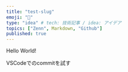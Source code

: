 ```yaml
---
title: "test-slug"
emoji: "🤖"
type: "idea" # tech: 技術記事 / idea: アイデア
topics: ["Zenn", Markdown, "Github"]
published: true
---
```


Hello World!

VSCodeでのcommitを試す